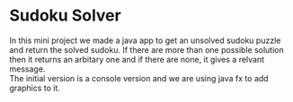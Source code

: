 # Sudoku Solver
In this mini project we made a java app to get an unsolved sudoku puzzle and return the solved sudoku. If there are more than one possible solution then it returns an arbitary one and if there are none, it gives a relvant message.  
The initial version is a console version and we are using java fx to add graphics to it.  
